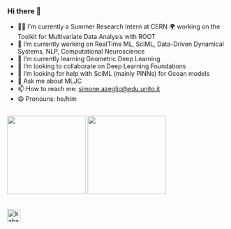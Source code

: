 ### Hi there 👋

- 👨‍💻 I'm currently a Summer Research Intern at CERN 🌍 working on the Toolkit for Multivariate Data Analysis with ROOT 
- 🔭 I’m currently working on RealTime ML, SciML, Data-Driven Dynamical Systems, NLP, Computational Neuroscience
- 🌱 I’m currently learning Geometric Deep Learning
- 👯 I’m looking to collaborate on Deep Learning Foundations 
- 🤔 I’m looking for help with SciML (mainly PINNs) for Ocean models 
- 💬 Ask me about MLJC
- 📫 How to reach me: simone.azeglio@edu.unito.it
- 😄 Pronouns: he/him
  
\
<img height="180em" src="https://github-readme-stats-eight-theta.vercel.app/api?username=sazio&show_icons=true&include_all_commits=true&count_private=true&theme=radical"/> 
<img height="180em" src="https://github-readme-stats-eight-theta.vercel.app/api/top-langs/?username=sazio&layout=compact&langs_count=8&count_private=true&theme=radical"/>

\
<a href="https://www.linkedin.com/in/simoneazeglio/">
  <img align="left" alt="kahanikaar's LinkdeIn" width="30px" src="https://img.icons8.com/color/48/000000/linkedin-circled--v5.png"/>
</a>
